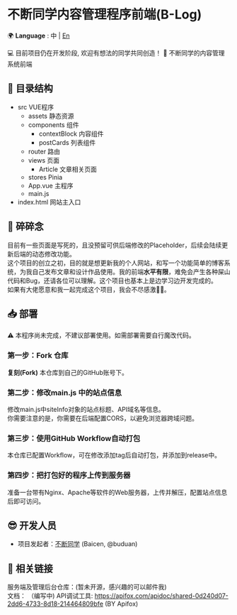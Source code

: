 # 不断同学内容管理程序前端(B-Log)
🌍 **Language** : 中 | [En](/README_en.md)  
  
💻 目前项目仍在开发阶段, 欢迎有想法的同学共同创造！ 
📃 不断同学的内容管理系统前端  

## 📁 目录结构
- src VUE程序
    - assets 静态资源
    - components 组件
        - contextBlock 内容组件
        - postCards 列表组件
    - router 路由
    - views 页面
        - Article 文章相关页面
    - stores Pinia
    - App.vue 主程序
    - main.js
- index.html 网站主入口

## 💬 碎碎念
目前有一些页面是写死的，且没预留可供后端修改的Placeholder，后续会陆续更新后端的动态修改功能。  
这个项目的创立之初，目的就是想更新我的个人网站，和写一个功能简单的博客系统，为我自己发布文章和设计作品使用。我的前端**水平有限**，难免会产生各种屎山代码和Bug，还请各位可以理解。这个项目也基本上是边学习边开发完成的。  
如果有大佬愿意和我一起完成这个项目，我会不尽感激🙏🏻。

## 📥 部署
⚠️ 本程序尚未完成，不建议部署使用。如需部署需要自行魔改代码。  
### 第一步：Fork 仓库
**复刻(Fork)** 本仓库到自己的GitHub账号下。  

### 第二步：修改main.js 中的站点信息
修改main.js中siteInfo对象的站点标题、API域名等信息。  
你需要注意的是，你需要在后端配置CORS，以避免浏览器跨域问题。  

### 第三步：使用GitHub Workflow自动打包
本仓库已配置Workflow，可在修改添加tag后自动打包，并添加到release中。

### 第四步：把打包好的程序上传到服务器
准备一台带有Nginx、Apache等软件的Web服务器，上传并解压，配置站点信息后即可访问。

## 😎 开发人员
- 项目发起者：[不断同学](https://github.com/buduan) (Baicen, @buduan)

## 🔗 相关链接
服务端及管理后台仓库：(暂未开源，感兴趣的可以邮件我)  
文档： （编写中)
API调试工具: https://apifox.com/apidoc/shared-0d240d07-2dd6-4733-8d18-214464809bfe (BY Apifox)  

